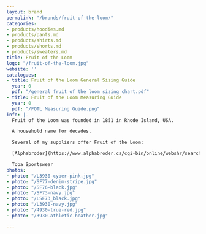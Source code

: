 ```yaml
---
layout: brand
permalink: "/brands/fruit-of-the-loom/"
categories:
- products/hoodies.md
- products/pants.md
- products/shirts.md
- products/shorts.md
- products/sweaters.md
title: Fruit of the Loom
logo: "/fruit-of-the-loom.jpg"
website: ''
catalogues:
- title: Fruit of the Loom General Sizing Guide
  year: 0
  pdf: "/general fruit of the loom sizing chart.pdf"
- title: Fruit of the Loom Measuring Guide
  year: 0
  pdf: "/FOTL Measuring Guide.png"
info: |-
  Fruit of the Loom was founded in 1851 in Rhode Island, USA.

  A household name for decades.

  Several of my suppliers offer Fruit of the Loom:

  [Alphabroder](https://www.alphabroder.ca/cgi-bin/online/webshr/search-result.w?ref=Mill_Name:Fruit%20of%20the%20Loom)

  Toba Sportswear
photos:
- photo: "/L3930-cyber-pink.jpg"
- photo: "/SF77-denim-stripe.jpg"
- photo: "/SF76-black.jpg"
- photo: "/SF73-navy.jpg"
- photo: "/LSF73_black.jpg"
- photo: "/L3930-navy.jpg"
- photo: "/4930-true-red.jpg"
- photo: "/3930-athletic-heather.jpg"

---
```

